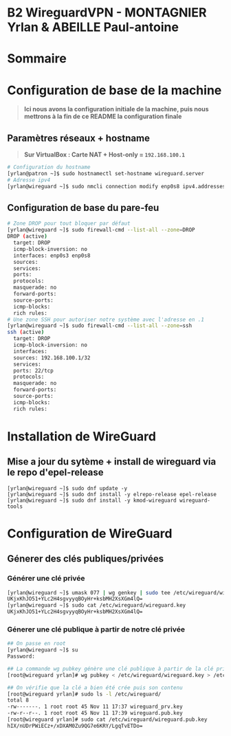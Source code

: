 # B2 WireguardVPN - MONTAGNIER Yrlan & ABEILLE Paul-antoine
# **Sommaire**

# **Configuration de base de la machine**

> **Ici nous avons la configuration initiale de la machine, puis nous mettrons à la fin de ce README la configuration finale**

## Paramètres réseaux + hostname

> **Sur VirtualBox : Carte NAT + Host-only = `192.168.100.1`**

```bash
# Configuration du hostname
[yrlan@patron ~]$ sudo hostnamectl set-hostname wireguard.server
# Adresse ipv4
[yrlan@wireguard ~]$ sudo nmcli connection modify enp0s8 ipv4.addresses 192.168.100.250/24
```

## Configuration de base du pare-feu
```bash
# Zone DROP pour tout bloquer par défaut
[yrlan@wireguard ~]$ sudo firewall-cmd --list-all --zone=DROP
DROP (active)
  target: DROP
  icmp-block-inversion: no
  interfaces: enp0s3 enp0s8
  sources:
  services:
  ports:
  protocols:
  masquerade: no
  forward-ports:
  source-ports:
  icmp-blocks:
  rich rules:
# Une zone SSH pour autoriser notre système avec l'adresse en .1
[yrlan@wireguard ~]$ sudo firewall-cmd --list-all --zone=ssh
ssh (active)
  target: DROP
  icmp-block-inversion: no
  interfaces:
  sources: 192.168.100.1/32
  services:
  ports: 22/tcp
  protocols:
  masquerade: no
  forward-ports:
  source-ports:
  icmp-blocks:
  rich rules:
```

# **Installation de WireGuard**
## Mise a jour du sytème + install de wireguard via le repo d'epel-release
```
[yrlan@wireguard ~]$ sudo dnf update -y
[yrlan@wireguard ~]$ sudo dnf install -y elrepo-release epel-release
[yrlan@wireguard ~]$ sudo dnf install -y kmod-wireguard wireguard-tools
```

# **Configuration de WireGuard**
## **Génerer des clés publiques/privées**

### Générer une clé privée
```bash
[yrlan@wireguard ~]$ umask 077 | wg genkey | sudo tee /etc/wireguard/wireguard.key
UKjxKhJO51+YLc2H4sgvyyqBOyHr+ksbMH2XsXGm4lQ=
[yrlan@wireguard ~]$ sudo cat /etc/wireguard/wireguard.key
UKjxKhJO51+YLc2H4sgvyyqBOyHr+ksbMH2XsXGm4lQ=
```

### Génerer une clé publique à partir de notre clé privée
```bash
## On passe en root
[yrlan@wireguard ~]$ su
Password:

## La commande wg pubkey génère une clé publique à partir de la clé privée
[root@wireguard yrlan]# wg pubkey < /etc/wireguard/wireguard.key > /etc/wireguard/wireguard.pub.key

## On vérifie que la clé a bien été crée puis son contenu
[root@wireguard yrlan]# sudo ls -l /etc/wireguard/
total 8
-rw-------. 1 root root 45 Nov 11 17:37 wireguard_prv.key
-rw-r--r--. 1 root root 45 Nov 11 17:39 wireguard.pub.key
[root@wireguard yrlan]# sudo cat /etc/wireguard/wireguard.pub.key
hIX/nUDrPWiECz+/xDXAM0Zu9QG7e6KRY/LgqTvETDo=
```